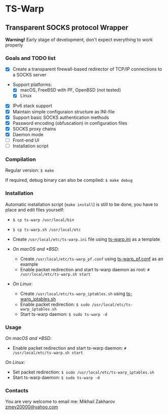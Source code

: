 # TS-Warp

## Transparent SOCKS protocol Wrapper

**Warning!** Early stage of development, don't expect everything to work properly

### Goals and TODO list

- [x] Create a transparent firewall-based redirector of TCP/IP connections to
a SOCKS server

- Support platforms:
  - [x] macOS, FreeBSD with PF, OpenBSD (not tested)
  - [x] Linux

- [x] IPv6 stack support
- [x] Maintain simple configuraion structure as INI-file
- [x] Support basic SOCKS authentication methods
- [x] Password encoding (obfuscation) in configuration files
- [x] SOCKS proxy chains
- [x] Daemon mode
- [ ] Front-end UI
- [ ] Installation script

### Compilation

Regular version: `$ make`

If required, debug binary can also be compiled: `$ make debug`

### Installation

Automatic installation script (`make install`) is still to be done, you have to place and edit files yourself:

- `$ cp ts-warp /usr/local/bin`
- `$ cp ts-warp.sh /usr/local/etc`
- Create `/usr/local/etc/ts-warp.ini` file using [ts-warp.ini](examples/ts-warp.ini) as a template
  
- *On macOS and \*BSD*:
  - Create `/usr/local/etc/ts-warp_pf.conf` using [ts-warp_pf.conf](examples/ts-warp_pf.conf) as an example
  - Enable packet redirection and start ts-warp daemon as root: `# /usr/local/etc/ts-warp.sh start`

- *On Linux*:
  - Create `/usr/local/etc/ts-warp_iptables.sh` using [ts-warp_iptables.sh](examples/ts-warp_iptables.sh)
  - Enable packet redirection: `$ sudo /usr/local/etc/ts-warp_iptables.sh`
  - Start ts-warp daemon: `$ sudo ts-warp -d`

### Usage

*On macOS and \*BSD*:

- Enable packet redirection and start ts-warp daemon: `# /usr/local/etc/ts-warp.sh start`

*On Linux*:

- Set packet redirection: `$ sudo /usr/local/etc/ts-warp_iptables.sh`
- Start ts-warp daemon: `$ sudo ts-warp -d`

### Contacts

You are very welcome to email me: Mikhail Zakharov <zmey20000@yahoo.com>
